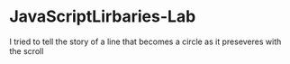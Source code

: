# JavaScriptLirbaries-Lab
 
I tried to tell the story of a line that becomes a circle as it preseveres with the scroll 
